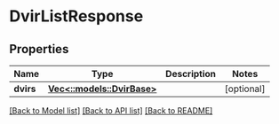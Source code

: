# DvirListResponse

## Properties
Name | Type | Description | Notes
------------ | ------------- | ------------- | -------------
**dvirs** | [**Vec<::models::DvirBase>**](DvirBase.md) |  | [optional] 

[[Back to Model list]](../README.md#documentation-for-models) [[Back to API list]](../README.md#documentation-for-api-endpoints) [[Back to README]](../README.md)


